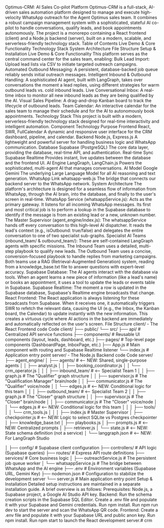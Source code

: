 Optimus-CRM: AI Sales Co-pilot Platform
Optimus-CRM is a full-stack, AI-driven sales automation platform designed to manage and execute high-velocity WhatsApp outreach for the Agent Optimus sales team. It combines a robust campaign management system with a sophisticated, stateful AI co-pilot to handle conversations, qualify leads, and book appointments autonomously.
The project is a monorepo containing a React frontend (client) and a Node.js backend (server), built on a modern, scalable, and serverless-friendly technology stack.
Table of Contents
Live Demo & Core Functionality
Technology Stack
System Architecture
File Structure
Setup & Installation
Live Demo & Core Functionality
This platform serves as the central command center for the sales team, enabling:
Bulk Lead Import: Upload lead lists via CSV to initiate targeted outreach campaigns.
Automated Outbound Messaging: A persistent, database-backed job queue reliably sends initial outreach messages.
Intelligent Inbound & Outbound Handling: A sophisticated AI agent, built with LangGraph, takes over conversations the moment a lead replies, using different strategies for warm outbound leads vs. cold inbound leads.
Live Conversational Inbox: A real-time inbox to monitor all new inbound leads as they are being qualified by the AI.
Visual Sales Pipeline: A drag-and-drop Kanban board to track the lifecycle of outbound leads.
Team Calendar: An interactive calendar for the sales team to manage their schedule and for the AI to autonomously book appointments.
Technology Stack
This project is built with a modern, serverless-friendly technology stack designed for real-time interactivity and intelligent automation.
Component	Technology	Purpose
Frontend	React, SWR, FullCalendar	A dynamic and responsive user interface for the CRM dashboard, pipeline, and calendar.
Backend	Node.js, Express.js	A lightweight and powerful server for handling business logic and WhatsApp communication.
Database	Supabase (PostgreSQL)	The core data layer, providing the database, real-time API, and authentication.
Real-time Sync	Supabase Realtime	Provides instant, live updates between the database and the frontend UI.
AI Engine	LangGraph, LangChain.js	Powers the sophisticated, multi-agent AI that manages conversations.
AI Model	Google Gemini	The underlying Large Language Model for all AI reasoning and text generation.
WhatsApp Link	whatsapp-web.js	The bridge that connects our backend server to the WhatsApp network.
System Architecture
The platform's architecture is designed for a seamless flow of information from WhatsApp, through the AI brain, into the database, and finally to the user's screen in real-time.
WhatsApp Service (whatsappService.js): Acts as the primary gateway. It listens for all incoming WhatsApp messages. Its first and most critical job is to perform a lookup in the Supabase database to identify if the message is from an existing lead or a new, unknown number.
The Master Supervisor (agent_engine/index.js): The whatsappService hands off every conversation to this high-level AI dispatcher. It reads the lead's context (e.g., isOutbound: true/false) and delegates the entire conversation to one of two specialist sub-graphs.
Specialist AI Teams (inbound_team/ & outbound_team/): These are self-contained LangGraph agents with specific missions.
The Inbound Team uses a detailed, multi-step playbook to qualify new leads.
The Outbound Team uses a concise, conversion-focused playbook to handle replies from marketing campaigns.
Both teams use a RAG (Retrieval-Augmented Generation) system, reading from a knowledge_base.txt file to answer questions with expert-level accuracy.
Supabase Database: The AI agents interact with the database via tools. When an agent learns a new piece of information (like a lead's name) or books an appointment, it uses a tool to update the leads or events table in Supabase.
Supabase Realtime: The moment a row is updated in the Supabase database, Supabase's Realtime engine broadcasts that change.
React Frontend: The React application is always listening for these broadcasts from Supabase. When it receives one, it automatically triggers SWR to refetch the relevant data, causing the UI (e.g., the Inbox, the Kanban board, the Calendar) to update instantly with the new information.
This creates a virtuous cycle where AI actions in the backend are immediately and automatically reflected on the user's screen.
File Structure
client/ - The React Frontend
code
Code
client/
├── public/
└── src/
    ├── api/          # Centralized API service functions
    ├── components/   # Reusable UI components (layout, leads, dashboard, etc.)
    ├── pages/        # Top-level page components (DashboardPage, InboxPage, etc.)
    ├── App.js        # Main component with routing and Supabase Realtime listener
    └── index.js      # Application entry point
server/ - The Node.js Backend
code
Code
server/
├── agent_engine/
│   ├── agents/                     # <-- NEW: Shared, single-purpose agents
│   │   ├── analyst.js
│   │   ├── booking_coordinator.js
│   │   └── crm_operator.js
│   │
│   ├── inbound_team/               # <-- Specialist Team 1
│   │   ├── graph.js                # The "Qualifier" graph structure
│   │   ├── supervisor.js           # The "Qualification Manager" brain/node
│   │   ├── communicator.js         # The "Qualifier" voice/node
│   │   └── edges.js                # <-- NEW: Conditional logic for this team
│   │
│   ├── outbound_team/              # <-- Specialist Team 2
│   │   ├── graph.js                # The "Closer" graph structure
│   │   ├── supervisor.js           # The "Closer" brain/node
│   │   ├── communicator.js         # The "Closer" voice/node
│   │   └── edges.js                # <-- NEW: Conditional logic for this team
│   │
│   ├── tools/
│   │   └── crm_tools.js
│   │
│   ├── index.js                    # Master Supervisor
│   ├── checkpointer.js             # <-- NEW: Logic to select SQLite vs Postgres checkpointer
│   ├── knowledge_base.txt
│   ├── playbooks.js
│   ├── prompts.js                  # <-- NEW: Centralized prompts
│   ├── retriever.js
│   └── state.js                    # <-- NEW: State schema definition (not a service)
│
└── langgraph.json                  # <-- NEW: For LangGraph Studio

│
├── config/          # Supabase client configuration
├── controllers/     # API logic (Supabase queries)
├── routes/          # Express API route definitions
├── services/        # Core business logic
│   ├── outreachService.js # The persistent job queue worker
│   └── whatsappService.js # The bridge between WhatsApp and the AI engine
├── .env             # Environment variables (Supabase URL, Gemini Key)
├── nodemon.json     # Configuration to stabilize the development server
└── server.js        # Main application entry point
Setup & Installation
Detailed setup instructions are maintained in a separate installation guide. A brief overview is as follows:
Prerequisites: Node.js, a Supabase project, a Google AI Studio API key.
Backend:
Run the schema creation scripts in the Supabase SQL Editor.
Create a .env file and populate it with your Supabase and Gemini credentials.
Run npm install.
Run npm run dev to start the server and scan the WhatsApp QR code.
Frontend:
Create a .env file and populate it with your Supabase URL and public anon key.
Run npm install.
Run npm start to launch the React development server.#   c r m  
 